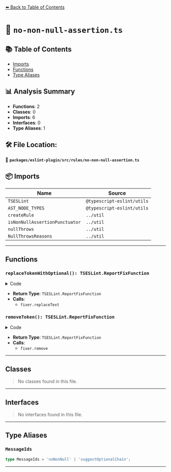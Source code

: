 [⬅️ Back to Table of Contents](../../../../index.md)

# 📄 `no-non-null-assertion.ts`

## 📚 Table of Contents

- [Imports](#imports)
- [Functions](#functions)
- [Type Aliases](#type-aliases)

## 📊 Analysis Summary

- **Functions**: 2
- **Classes**: 0
- **Imports**: 6
- **Interfaces**: 0
- **Type Aliases**: 1

## 🛠️ File Location:
📂 **`packages/eslint-plugin/src/rules/no-non-null-assertion.ts`**

## 📦 Imports

| Name | Source |
|------|--------|
| `TSESLint` | `@typescript-eslint/utils` |
| `AST_NODE_TYPES` | `@typescript-eslint/utils` |
| `createRule` | `../util` |
| `isNonNullAssertionPunctuator` | `../util` |
| `nullThrows` | `../util` |
| `NullThrowsReasons` | `../util` |


---

## Functions

### `replaceTokenWithOptional(): TSESLint.ReportFixFunction`

<details><summary>Code</summary>

```ts
function replaceTokenWithOptional(): TSESLint.ReportFixFunction {
          return fixer => fixer.replaceText(nonNullOperator, '?.');
        }
```
</details>

- **Return Type**: `TSESLint.ReportFixFunction`
- **Calls**:
  - `fixer.replaceText`
### `removeToken(): TSESLint.ReportFixFunction`

<details><summary>Code</summary>

```ts
function removeToken(): TSESLint.ReportFixFunction {
          return fixer => fixer.remove(nonNullOperator);
        }
```
</details>

- **Return Type**: `TSESLint.ReportFixFunction`
- **Calls**:
  - `fixer.remove`

---

## Classes

> No classes found in this file.


---

## Interfaces

> No interfaces found in this file.


---

## Type Aliases

### `MessageIds`

```ts
type MessageIds = 'noNonNull' | 'suggestOptionalChain';
```


---